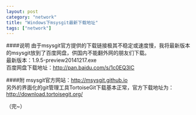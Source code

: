 ```yaml
---
layout: post
category: "network"
title: "Windows下msysgit最新下载地址"
tags: ["network"]
---
```

####说明
由于msysgit官方提供的下载链接极其不稳定或速度慢，我将最新版本的msysgit放到了百度网盘，供国内不能翻外网的朋友们下载。  
最新版本：1.9.5-preview20141217.exe  
百度网盘下载地址：<http://pan.baidu.com/s/1c0EQ3IC>  

####附
msysgit官方网站：<http://msysgit.github.io>  
另外的界面化的git管理工具TortoiseGit下载基本正常，官方下载地址为：<http://download.tortoisegit.org/>  

（完~）
